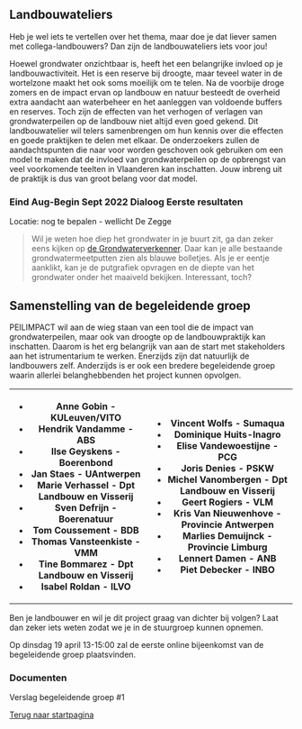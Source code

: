 ## Landbouwateliers
Heb je wel iets te vertellen over het thema, maar doe je dat liever samen met collega-landbouwers? Dan zijn de landbouwateliers iets voor jou!

Hoewel grondwater onzichtbaar is, heeft het een belangrijke invloed op je landbouwactiviteit. Het is een reserve bij droogte, maar teveel water in de wortelzone maakt het ook soms moeilijk om te telen.  Na de voorbije droge zomers en de impact ervan op landbouw en natuur besteedt de overheid extra aandacht aan waterbeheer en het aanleggen van voldoende buffers en reserves. Toch zijn de effecten van het verhogen of verlagen van grondwaterpeilen op de landbouw niet altijd even goed gekend. Dit landbouwatelier wil telers samenbrengen om hun kennis over die effecten en goede praktijken te delen met elkaar. De onderzoekers zullen de aandachtspunten die naar voor worden geschoven ook gebruiken om een model te maken dat de invloed van grondwaterpeilen op de opbrengst van veel voorkomende teelten in Vlaanderen kan inschatten. Jouw inbreng uit de praktijk is dus van groot belang voor dat model.      

### Eind Aug-Begin Sept 2022 Dialoog Eerste resultaten
Locatie: nog te bepalen - wellicht De Zegge

> Wil je weten hoe diep het grondwater in je buurt zit, ga dan zeker eens kijken op [de Grondwaterverkenner](https://www.dov.vlaanderen.be/portaal/?module=freatischgrondwaterverkenner). Daar kan je alle bestaande grondwatermeetputten zien als blauwe bolletjes. Als je er eentje aanklikt, kan je de putgrafiek opvragen en de diepte van het grondwater onder het maaiveld bekijken. Interessant, toch?


## Samenstelling van de begeleidende groep
PEILIMPACT wil aan de wieg staan van een tool die de impact van grondwaterpeilen, maar ook van droogte op de landbouwpraktijk kan inschatten. Daarom is het erg belangrijk van aan de start met stakeholders aan het istrumentarium te werken. Enerzijds zijn dat natuurlijk de landbouwers zelf. Anderzijds is er ook een bredere begeleidende groep waarin allerlei belanghebbenden het project kunnen opvolgen.
<table>
  <tr><th>
    <ul>
    <li> Anne	Gobin	- KULeuven/VITO</li>
     <li> Hendrik	Vandamme - ABS</li>
        <li> Ilse	Geyskens - Boerenbond</li>
        <li> Jan	    Staes	- UAntwerpen</li>
        <li> Marie	Verhassel	- Dpt Landbouw en Visserij</li>
        <li> Sven	Defrijn	- Boerenatuur</li>
        <li> Tom	    Coussement	- BDB</li>
        <li> Thomas	Vansteenkiste	- VMM</li>
        <li> Tine	Bommarez - Dpt Landbouw en Visserij</li>
        <li> Isabel Roldan - ILVO </li>
    </ul>
    </th>
    <th >
    <ul> 
        <li>Vincent	Wolfs	- Sumaqua
        <li>Dominique Huits-Inagro
        <li>Elise 	Vandewoestijne - PCG
        <li>Joris 	Denies	 - PSKW
        <li>Michel	Vanombergen - Dpt Landbouw en Visserij
        <li>Geert	Rogiers - VLM
        <li>Kris 	Van Nieuwenhove - Provincie Antwerpen
        <li>Marlies	Demuijnck - Provincie Limburg
        <li>Lennert Damen - ANB
        <li>Piet 	Debecker - INBO
    </ul>
    </th>
</tr>
</table>


Ben je landbouwer en wil je dit project graag van dichter bij volgen? Laat dan zeker iets weten zodat we je in de stuurgroep kunnen opnemen.

Op dinsdag 19 april 13-15:00 zal de eerste online bijeenkomst van de begeleidende groep plaatsvinden.


### Documenten
Verslag begeleidende groep #1

[Terug naar startpagina](https://ilvo-peilimpact.github.io/peilimpact/)
